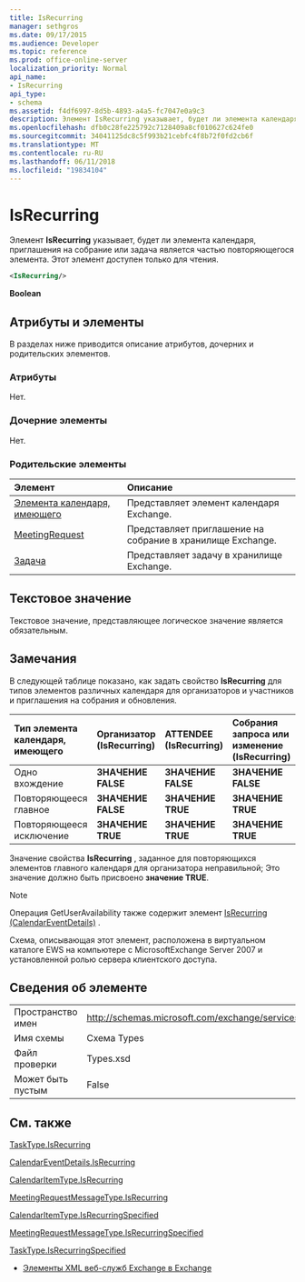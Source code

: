 ```yaml
---
title: IsRecurring
manager: sethgros
ms.date: 09/17/2015
ms.audience: Developer
ms.topic: reference
ms.prod: office-online-server
localization_priority: Normal
api_name:
- IsRecurring
api_type:
- schema
ms.assetid: f4df6997-8d5b-4893-a4a5-fc7047e0a9c3
description: Элемент IsRecurring указывает, будет ли элемента календаря, приглашения на собрание или задача является частью повторяющегося элемента. Этот элемент доступен только для чтения.
ms.openlocfilehash: dfb0c28fe225792c7128409a8cf010627c624fe0
ms.sourcegitcommit: 34041125dc8c5f993b21cebfc4f8b72f0fd2cb6f
ms.translationtype: MT
ms.contentlocale: ru-RU
ms.lasthandoff: 06/11/2018
ms.locfileid: "19834104"
---
```

# <a name="isrecurring"></a>IsRecurring

Элемент **IsRecurring** указывает, будет ли элемента календаря, приглашения на собрание или задача является частью повторяющегося элемента. Этот элемент доступен только для чтения. 
  
```xml
<IsRecurring/>
```

 **Boolean**
## <a name="attributes-and-elements"></a>Атрибуты и элементы

В разделах ниже приводится описание атрибутов, дочерних и родительских элементов.
  
### <a name="attributes"></a>Атрибуты

Нет.
  
### <a name="child-elements"></a>Дочерние элементы

Нет.
  
### <a name="parent-elements"></a>Родительские элементы

|**Элемент**|**Описание**|
|:-----|:-----|
|[Элемента календаря, имеющего](calendaritem.md) <br/> |Представляет элемент календаря Exchange.  <br/> |
|[MeetingRequest](meetingrequest.md) <br/> |Представляет приглашение на собрание в хранилище Exchange.  <br/> |
|[Задача](task.md) <br/> |Представляет задачу в хранилище Exchange.  <br/> |
   
## <a name="text-value"></a>Текстовое значение

Текстовое значение, представляющее логическое значение является обязательным.
  
## <a name="remarks"></a>Замечания

В следующей таблице показано, как задать свойство **IsRecurring** для типов элементов различных календаря для организаторов и участников и приглашения на собрания и обновления. 
  
|**Тип элемента календаря, имеющего**|**Организатор <br/> (IsRecurring)**|**ATTENDEE <br/> (IsRecurring)**|**Собрания запроса или изменение <br/> (IsRecurring)**|
|:-----|:-----|:-----|:-----|
|Одно вхождение  <br/> |**ЗНАЧЕНИЕ FALSE** <br/> |**ЗНАЧЕНИЕ FALSE** <br/> |**ЗНАЧЕНИЕ FALSE** <br/> |
|Повторяющееся главное  <br/> |**ЗНАЧЕНИЕ FALSE** <br/> |**ЗНАЧЕНИЕ TRUE** <br/> |**ЗНАЧЕНИЕ TRUE** <br/> |
|Повторяющееся исключение  <br/> |**ЗНАЧЕНИЕ TRUE** <br/> |**ЗНАЧЕНИЕ TRUE** <br/> |**ЗНАЧЕНИЕ TRUE** <br/> |
   
Значение свойства **IsRecurring** , заданное для повторяющихся элементов главного календаря для организатора неправильной; Это значение должно быть присвоено **значение TRUE**. 
  
> [!NOTE]
> Операция GetUserAvailability также содержит элемент [IsRecurring (CalendarEventDetails)](isrecurring-calendareventdetails.md) . 
  
Схема, описывающая этот элемент, расположена в виртуальном каталоге EWS на компьютере с MicrosoftExchange Server 2007 и установленной ролью сервера клиентского доступа.
  
## <a name="element-information"></a>Сведения об элементе

|||
|:-----|:-----|
|Пространство имен  <br/> |http://schemas.microsoft.com/exchange/services/2006/types  <br/> |
|Имя схемы  <br/> |Схема Types  <br/> |
|Файл проверки  <br/> |Types.xsd  <br/> |
|Может быть пустым  <br/> |False  <br/> |
   
## <a name="see-also"></a>См. также



[TaskType.IsRecurring](https://msdn.microsoft.com/library/ExchangeWebServices.TaskType.IsRecurring.aspx)
  
[CalendarEventDetails.IsRecurring](https://msdn.microsoft.com/library/ExchangeWebServices.CalendarEventDetails.IsRecurring.aspx)
  
[CalendarItemType.IsRecurring](https://msdn.microsoft.com/library/ExchangeWebServices.CalendarItemType.IsRecurring.aspx)
  
[MeetingRequestMessageType.IsRecurring](https://msdn.microsoft.com/library/ExchangeWebServices.MeetingRequestMessageType.IsRecurring.aspx)
  
[CalendarItemType.IsRecurringSpecified](https://msdn.microsoft.com/library/ExchangeWebServices.CalendarItemType.IsRecurringSpecified.aspx)
  
[MeetingRequestMessageType.IsRecurringSpecified](https://msdn.microsoft.com/library/ExchangeWebServices.MeetingRequestMessageType.IsRecurringSpecified.aspx)
  
[TaskType.IsRecurringSpecified](https://msdn.microsoft.com/library/ExchangeWebServices.TaskType.IsRecurringSpecified.aspx)


- [Элементы XML веб-служб Exchange в Exchange](ews-xml-elements-in-exchange.md)

